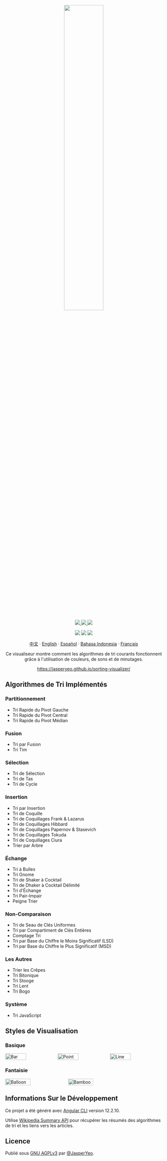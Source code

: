 <p align="center">
  <a href="https://jasperyeo.github.io/sorting-visualizer/" target="_blank" title="Sorting Visualizer">
    <img src="https://jasperyeo.github.io/sorting-visualizer/assets/images/large-image-preview.png" width="50%"/>
  </a>
</p>
<p align="center">
  <a href="https://github.com/JasperYeo/sorting-visualizer" target="_blank" title="Jasper Yeo - sorting-visualizer">
    <img src="https://img.shields.io/static/v1?label=JasperYeo&message=sorting-visualizer&color=blue&logo=github"/>
  </a>
  <a href="https://pages.github.com/" target="_blank" title="Hosted with GH Pages">
    <img src="https://img.shields.io/badge/Hosted_with-GitHub_Pages-green?logo=github&logoColor=white"/>
  </a>
  <a href="#license" target="_blank" title="License - GNU_AGPLv3">
    <img src="https://img.shields.io/badge/License-GNU_AGPLv3-yellow"/>
  </a>
</p>
<p align="center">
  <a target="_blank" title="GitHub deployments">
    <img src="https://img.shields.io/github/deployments/jasperyeo/sorting-visualizer/github-pages"/>
  </a>
  <a target="_blank" title="GitHub last commit">
    <img src="https://img.shields.io/github/last-commit/jasperyeo/sorting-visualizer"/>
  </a>
  <a target="_blank" title="W3C Validation">
    <img src="https://img.shields.io/w3c-validation/html?targetUrl=https%3A%2F%2Fjasperyeo.github.io%2Fsorting-visualizer%2F"/>
  </a>
</p>
<p align="center">
  <a href="https://github.com/jasperyeo/sorting-visualizer/blob/main/README_ZH.md" target="_blank" title="中文">中文</a>
   · 
  <a href="https://github.com/jasperyeo/sorting-visualizer/blob/main/README.md" target="_blank" title="English">English</a>
   · 
  <a href="https://github.com/jasperyeo/sorting-visualizer/blob/main/README_ES.md" target="_blank" title="Español">Español</a>
   · 
  <a href="https://github.com/jasperyeo/sorting-visualizer/blob/main/README_ID.md" target="_blank" title="Bahasa Indonesia">Bahasa Indonesia</a>
   · 
  <a href="https://github.com/jasperyeo/sorting-visualizer/blob/main/README_FR.md" target="_blank" title="Français">Français</a>
</p>
<p align="center">
  Ce visualiseur montre comment les algorithmes de tri courants fonctionnent grâce à l'utilisation de couleurs, de sons et de minutages.
</p>
<p align="center">
  <a href="https://jasperyeo.github.io/sorting-visualizer/" target="_blank" title="https://jasperyeo.github.io/sorting-visualizer/">
    https://jasperyeo.github.io/sorting-visualizer/
  </a>
</p>

## Algorithmes de Tri Implémentés

### Partitionnement
- Tri Rapide du Pivot Gauche
- Tri Rapide du Pivot Central
- Tri Rapide du Pivot Médian

### Fusion
- Tri par Fusion
- Tri Tim

### Sélection
- Tri de Sélection
- Tri de Tas
- Tri de Cycle

### Insertion
- Tri par Insertion
- Tri de Coquille
- Tri de Coquillages Frank & Lazarus
- Tri de Coquillages Hibbard
- Tri de Coquillages Papernov & Stasevich
- Tri de Coquillages Tokuda
- Tri de Coquillages Ciura
- Trier par Arbre

### Échange
- Tri à Bulles
- Tri Gnome
- Tri de Shaker à Cocktail
- Tri de Dhaker à Cocktail Délimité
- Tri d'Échange
- Tri Pair-Impair
- Peigne Trier

### Non-Comparaison
- Tri de Seau de Clés Uniformes
- Tri par Compartiment de Clés Entières
- Comptage Tri
- Tri par Base du Chiffre le Moins Significatif (LSD)
- Tri par Base du Chiffre le Plus Significatif (MSD)

### Les Autres
- Trier les Crêpes
- Tri Bitonique
- Tri Stooge
- Tri Lent
- Tri Bogo

### Système
- Tri JavaScript

## Styles de Visualisation

### Basique
<div style="display: flex;">
  <img src="https://jasperyeo.github.io/sorting-visualizer/assets/images/sortstyle-bar.PNG" width="40%" alt="Bar" title="Bar"/>
  <img src="https://jasperyeo.github.io/sorting-visualizer/assets/images/sortstyle-point.PNG" width="40%" alt="Point" title="Point"/>
  <img src="https://jasperyeo.github.io/sorting-visualizer/assets/images/sortstyle-line.PNG" width="40%" alt="Line" title="Line"/>
</div>

### Fantaisie
<div style="display: flex;">
   <img src="https://jasperyeo.github.io/sorting-visualizer/assets/images/sortstyle-balloon.PNG" width="40%" alt="Balloon" title="Balloon"/>
   <img src="https://jasperyeo.github.io/sorting-visualizer/assets/images/sortstyle-bamboo.PNG" width="40%" alt="Bamboo" title="Bamboo"/>
</div>

## Informations Sur le Développement

Ce projet a été généré avec [Angular CLI](https://github.com/angular/angular-cli) version 12.2.10.

Utilise [Wikipedia Summary API](https://en.wikipedia.org/api/rest_v1/#/) pour récupérer les résumés des algorithmes de tri et les liens vers les articles.

## Licence

Publié sous [GNU AGPLv3](/LICENSE) par [@JasperYeo](https://github.com/JasperYeo).
